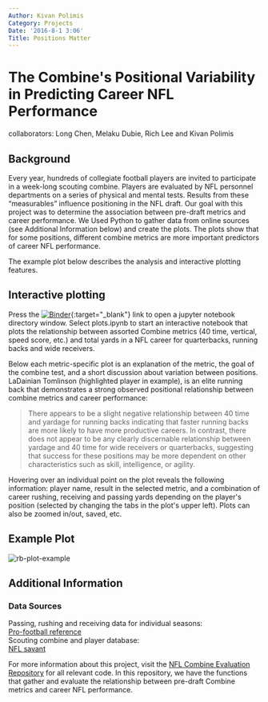 ```yaml
---
Author: Kivan Polimis
Category: Projects
Date: '2016-8-1 3:06'
Title: Positions Matter
---
```


The Combine's Positional Variability in Predicting Career NFL Performance
=========================================================================
collaborators: Long Chen, Melaku Dubie, Rich Lee and Kivan Polimis

## Background
Every year, hundreds of collegiate football players are invited to participate in a week-long scouting combine. Players are evaluated by NFL personnel departments on a series of physical and mental tests. Results from these “measurables” influence positioning in the NFL draft. Our goal with this project was to determine the association between pre-draft metrics and career performance. We Used Python to gather data from online sources (see Additional Information below) and create the plots. The plots show that for some positions, different combine metrics are more important predictors of career NFL performance. 

The example plot below describes the analysis and interactive plotting features.

## Interactive plotting
Press the [![Binder](http://mybinder.org/badge.svg)](http://mybinder.org:/repo/kpolimis/nfl-combine-evaluation-plots){:target="_blank"} link to open a jupyter notebook directory window.
Select plots.ipynb to start an interactive notebook that plots the relationship between assorted Combine
metrics (40 time, vertical, speed score, etc.) and total yards in a NFL career for quarterbacks, running backs and wide receivers. 

Below each metric-specific plot is an explanation of the metric, the goal of the combine test, and a short discussion about variation between positions. LaDainian Tomlinson (highlighted player in example), is an elite running back that demonstrates a strong observed positional relationship between combine metrics and career performance: 

> There appears to be a slight negative relationship between 40 time and yardage for running backs indicating that faster running backs are more likely to have more productive careers. In contrast, there does not appear to be any clearly discernable relationship between yardage and 40 time for wide receivers or quarterbacks, suggesting that success for these positions may be more dependent on other characteristics such as skill, intelligence, or agility. 

Hovering over an individual point on the plot reveals the following information: player name, result in the selected metric, and a combination of career rushing, receiving and passing yards depending on the player's position (selected by changing the tabs in the plot's upper left). Plots can also be zoomed in/out, saved, etc.

## Example Plot 
![rb-plot-example](../../images/rb-plot-example.png)

## Additional Information
### Data Sources
Passing, rushing and receiving data for individual seasons:  
[Pro-football reference](http://www.pro-football-reference.com/years/2015/passing.htm)  
Scouting combine and player database:  
[NFL savant](http://www.nflsavant.com/about.php) 

For more information about this project, visit the [NFL Combine Evaluation Repository](https://github.com/kpolimis/nfl-combine-evaluation) for all relevant code.
In this repository, we have the functions that gather and evaluate the relationship between pre-draft Combine metrics and career NFL performance.
